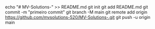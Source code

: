 echo "# MV-Solutions-" >> README.md 
git init 
git add README.md 
git commit -m "primeiro commit" 
git branch -M main 
git remote add origin https://github.com/mvsolutions-520/MV-Solutions-.git
 git push -u origin main
